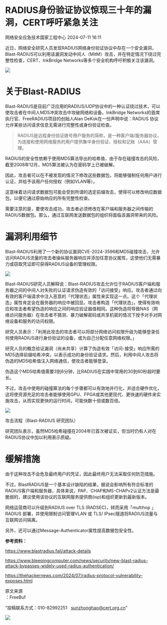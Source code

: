 #  RADIUS身份验证协议惊现三十年的漏洞，CERT呼吁紧急关注   
 网络安全应急技术国家工程中心   2024-07-11 16:11  
  
近日，网络安全研究人员发现RADIUS网络身份验证协议中存在一个安全漏洞，Blast-RADIUS可以利用该漏洞发动中间人（MitM）攻击，并在特定情况下绕过完整性检查，CERT、InkBridge Networks等多个安全机构呼吁积极关注该漏洞。  
  
![](https://mmbiz.qpic.cn/mmbiz_png/qq5rfBadR38iaaGpAwJUOYX6ESmk89p2TGKACyXjjzODGwn9fXIPYggUrwdTmOBrq0xKJw1w2pstL2ktx7sR4lQ/640?wx_fmt=png&from=appmsg&tp=wxpic&wxfrom=5&wx_lazy=1&wx_co=1 "")  
  
# 关于Blast-RADIUS  
  
Blast-RADIUS是目前广泛应用的RADIUS/UDP协议中的一种认证绕过技术，可以使攻击者在中间人MD5冲突攻击中攻破网络和设备。InkBridge Networks的首席执行官、FreeRADIUS项目的创始人Alan DeKok在一份声明中说：RADIUS 协议允许某些访问请求信息无需进行完整性或身份验证检查。  
> RADIUS是远程身份验证拨号用户服务的简称，是一种客户端/服务器协议，为连接和使用网络服务的用户提供集中身份验证、授权和记账（AAA）管理。  
  
  
RADIUS的安全性依赖于使用MD5算法导出的哈希值，由于存在碰撞攻击的风险，截至2008年12月，MD5算法被认为在密码学上已被破解。  
  
因此，攻击者可以在不被发现的情况下修改这些数据包，将能够强制任何用户进行认证，并给予该用户任何授权（例如VLAN等）。  
  
这意味着访问请求数据包可能会受到所谓的选定前缀攻击，使得可以修改响应数据包，以便它通过原始响应的所有完整性检查。  
  
需要注意的是，要使攻击成功，攻击者必须修改在客户端和服务器之间传输的RADIUS数据包。那么，通过互联网发送数据包的组织将面临该漏洞带来的风险。  
  
# 漏洞利用细节  
  
Blast-RADIUS利用了一个新的协议漏洞CVE-2024-3596和MD5碰撞攻击，允许访问RADIUS流量的攻击者操纵服务器响应并添加任意协议属性，这使他们无需暴力或窃取凭证即可获得RADIUS设备的管理权限。  
  
![](https://mmbiz.qpic.cn/mmbiz_png/qq5rfBadR38iaaGpAwJUOYX6ESmk89p2TIwCia4mcad7lGZMrZYo3SLfiaF6bPSVib6MQtwJ518o1BZanC8W1ias4qQ/640?wx_fmt=png&from=appmsg&tp=wxpic&wxfrom=5&wx_lazy=1&wx_co=1 "")  
  
Blast-RADIUS研究人员解释说：Blast-RADIUS攻击允许位于RADIUS客户端和服务器之间的中间人对失败的认证请求伪造有效的「访问接受」响应。攻击者通过向有效的客户端请求中注入恶意的「代理状态」属性来实现这一点。这个「代理状态」属性肯定会在服务器的响应中被回显。攻击者构造「代理状态」，使得有效响应和攻击者希望伪造的响应之间的响应验证器值相同。这种伪造将导致NAS（网络访问服务器）在攻击者不猜测、暴力破解密码或共享机密的情况下授予对手对网络设备和服务的访问权限。  
  
研究人员表示：「利用此攻击的攻击者可以将部分网络访问权限升级为能够登录任何使用RADIUS进行身份验证的设备，或为自己分配任意网络权限。」  
  
研究人员的概念验证漏洞（尚未共享）计算了伪造有效「访问-接受」响应所需的MD5选择前缀哈希冲突，以表示成功的身份验证请求。然后，利用中间人攻击将伪造的MD5哈希值注入网络通信，使攻击者能够登录。  
  
伪造这个MD5哈希值需要3到6分钟，比RADIUS在实践中常用的30到60秒超时要长。  
  
不过，攻击中使用的碰撞算法的每个步骤都可以有效地并行化，并适合硬件优化，这将使资源充足的攻击者能够使用GPU、FPGA或其他更现代、更快速的硬件来实施攻击，从而实现更快的运行时间，可能快数十倍或数百倍。  
  
![](https://mmbiz.qpic.cn/mmbiz_png/qq5rfBadR38iaaGpAwJUOYX6ESmk89p2Tdutib9GVu3rZcCbichuBUhR6sbOTxLw4GwVIac0dTfiahbF3YR6M95cpQ/640?wx_fmt=png&from=appmsg&tp=wxpic&wxfrom=5&wx_lazy=1&wx_co=1 "")  
  
攻击流程（Blast-RADIUS 研究团队）  
  
研究团队表示，虽然MD5哈希碰撞在2004年已首次被证实，但当时仍有人对在RADIUS协议中加以利用表示质疑。  
  
# 缓解措施  
  
由于这种攻击不会危及最终用户的凭证，因此最终用户无法采取任何防范措施。  
  
不过，BlastRADIUS是一个基本设计缺陷的结果，据说会影响所有符合标准的RADIUS客户端和服务器，具体来说，PAP、CHAP和MS-CHAPv2认证方法是最脆弱的，建议使用该协议的互联网服务提供商(isp)和组织更新到最新版本。  
  
网络运营商可以升级到RADIUS over TLS (RADSEC)，转而采用「multihop 」RADIUS 部署，并使用限制访问管理VLAN 或 TLS/ IPsec隧道将RADIUS流量与互联网访问隔离。  
  
另外，还可以通过Message-Authenticator属性提高数据包安全性。  
  
**参考资料：**  
  
https://www.blastradius.fail/attack-details  
  
https://www.bleepingcomputer.com/news/security/new-blast-radius-attack-bypasses-widely-used-radius-authentication/  
  
https://thehackernews.com/2024/07/radius-protocol-vulnerability-exposes.html  
  
原文来源  
：FreeBuf  
  
“投稿联系方式：010-82992251   sunzhonghao@cert.org.cn”  
  
![](https://mmbiz.qpic.cn/mmbiz_jpg/GoUrACT176n1NvL0JsVSB8lNDX2FCGZjW0HGfDVnFao65ic4fx6Rv4qylYEAbia4AU3V2Zz801UlicBcLeZ6gS6tg/640?wx_fmt=other&wxfrom=5&wx_lazy=1&wx_co=1&tp=webp "")  
  
